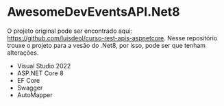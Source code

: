 # AwesomeDevEventsAPI.Net8
O projeto original pode ser encontrado aqui: https://github.com/luisdeol/curso-rest-apis-aspnetcore.
Nesse repositório trouxe o projeto para a vesão do .Net8, por isso, pode ser que tenham alterações.


* Visual Studio 2022
* ASP.NET Core 8
* EF Core
* Swagger
* AutoMapper


